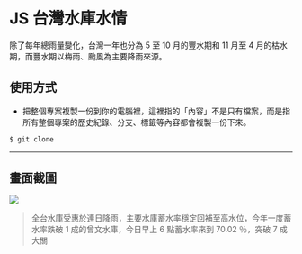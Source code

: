 # JS 台灣水庫水情

除了每年總雨量變化，台灣一年也分為 5 至 10 月的豐水期和 11 月至 4 月的枯水期，而豐水期以梅雨、颱風為主要降雨來源。

## 使用方式
- 把整個專案複製一份到你的電腦裡，這裡指的「內容」不是只有檔案，而是指所有整個專案的歷史紀錄、分支、標籤等內容都會複製一份下來。
```sh
$ git clone
```

----

## 畫面截圖
![](https://i.imgur.com/I9MtNKE.png)
> 全台水庫受惠於連日降雨，主要水庫蓄水率穩定回補至高水位，今年一度蓄水率跌破 1 成的曾文水庫，今日早上 6 點蓄水率來到 70.02 ％，突破 7 成大關
